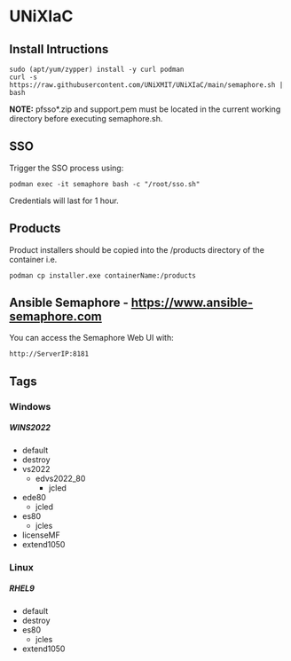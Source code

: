 # UNiXIaC
## Install Intructions
```
sudo (apt/yum/zypper) install -y curl podman  
curl -s https://raw.githubusercontent.com/UNiXMIT/UNiXIaC/main/semaphore.sh | bash  
```
**NOTE:** pfsso*.zip and support.pem must be located in the current working directory before executing semaphore.sh.  

## SSO
Trigger the SSO process using:
```
podman exec -it semaphore bash -c "/root/sso.sh"
```
Credentials will last for 1 hour.  

## Products
Product installers should be copied into the /products directory of the container i.e.  
```
podman cp installer.exe containerName:/products
```

## Ansible Semaphore - https://www.ansible-semaphore.com
You can access the Semaphore Web UI with:
```
http://ServerIP:8181  
```

## Tags
### Windows
##### WINS2022
- default
- destroy
- vs2022
  - edvs2022_80
    - jcled
- ede80
  - jcled
- es80
  - jcles
- licenseMF
- extend1050

### Linux
##### RHEL9
- default
- destroy
- es80
  - jcles
- extend1050